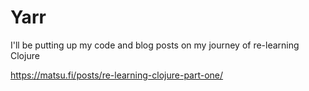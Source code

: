 # Yarr

I'll be putting up my code and blog posts on my journey of re-learning Clojure

https://matsu.fi/posts/re-learning-clojure-part-one/
